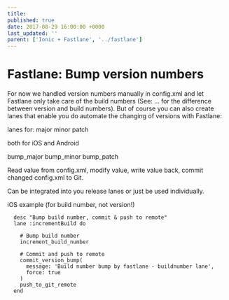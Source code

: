 ```yaml
---
title: 
published: true
date: 2017-08-29 16:00:00 +0000
last_updated: ''
parent: ['Ionic + Fastlane', '../fastlane']
---
```

# Fastlane: Bump version numbers

For now we handled version numbers manually in config.xml and let Fastlane only take care of the build numbers (See: ... for the difference between version and build numbers). But of course you can also create lanes that enable you do automate the changing of versions with Fastlane:

lanes for:
major
minor
patch

both for iOS and Android

bump_major
bump_minor
bump_patch

Read value from config.xml, modify value, write value back, commit changed config.xml to Git.

Can be integrated into you release lanes or just be used individually.



iOS example (for build number, not version!)
```
  desc "Bump build number, commit & push to remote"
  lane :incrementBuild do

    # Bump build number
    increment_build_number

    # Commit and push to remote
    commit_version_bump(
      message: 'Build number bump by fastlane - buildnumber lane',
      force: true
    )
    push_to_git_remote
  end
```